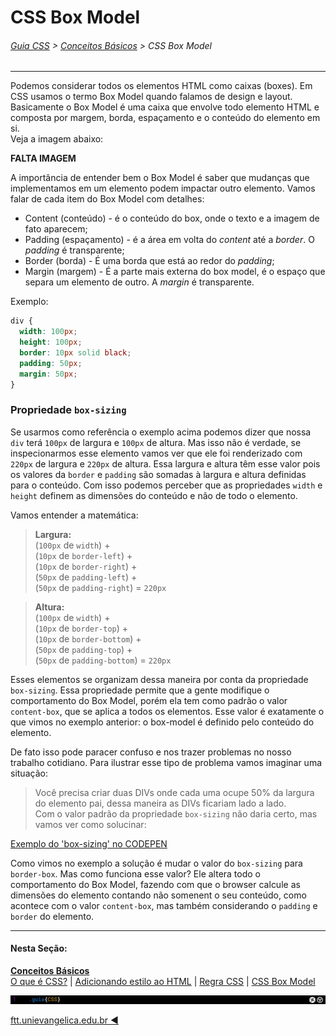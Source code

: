 # CSS Box Model
###### [Guia CSS](../README.md) > [Conceitos Básicos](./conceitos-basicos.md) > CSS Box Model
---

Podemos considerar todos os elementos HTML como caixas (boxes). Em CSS usamos o termo Box Model quando falamos de design e layout. Basicamente o Box Model é uma caixa que envolve todo elemento HTML e composta por margem, borda, espaçamento e o conteúdo do elemento em si.  
Veja a imagem abaixo:

**FALTA IMAGEM**
<!-- Imagem do box model -->

A importância de entender bem o Box Model é saber que mudanças que implementamos em um elemento podem impactar outro elemento. Vamos falar de cada item do Box Model com detalhes:

-  Content (conteúdo) - é o conteúdo do box, onde o texto e a imagem de fato aparecem;
-  Padding (espaçamento) - é a área em volta do *content* até a *border*. O *padding* é transparente;
-  Border (borda) - É uma borda que está ao redor do *padding*;
-  Margin (margem) - É a parte mais externa do box model, é o espaço que separa um elemento de outro. A *margin* é transparente.

Exemplo:
```css
div {
  width: 100px;
  height: 100px;
  border: 10px solid black;
  padding: 50px;
  margin: 50px;
}
```

### Propriedade `box-sizing`

Se usarmos como referência o exemplo acima podemos dizer que nossa `div` terá `100px` de largura e `100px` de altura. Mas isso não é verdade, se inspecionarmos esse elemento vamos ver que ele foi renderizado com `220px` de largura e `220px` de altura. Essa largura e altura têm esse valor pois os valores da `border` e `padding` são somadas à largura e altura definidas para o conteúdo. Com isso podemos perceber que as propriedades `width` e `height` definem as dimensões do conteúdo e não de todo o elemento. 

Vamos entender a matemática:

>**Largura:**  
(`100px` de `width`)  +  
(`10px` de `border-left`) +  
(`10px` de `border-right`) +  
(`50px` de `padding-left`) +  
(`50px` de `padding-right`) = `220px`

>**Altura:**  
(`100px` de `width`)  +  
(`10px` de `border-top`) +  
(`10px` de `border-bottom`) +  
(`50px` de `padding-top`) +  
(`50px` de `padding-bottom`) = `220px`

 Esses elementos se organizam dessa maneira por conta da propriedade `box-sizing`. Essa propriedade permite que a gente modifique o comportamento do Box Model, porém ela tem como padrão o valor `content-box`, que se aplica a todos os elementos. Esse valor é exatamente o que vimos no exemplo anterior: o box-model é definido pelo conteúdo do elemento.

De fato isso pode paracer confuso e nos trazer problemas no nosso trabalho cotidiano. Para ilustrar esse tipo de problema vamos imaginar uma situação:

>Você precisa criar duas DIVs onde cada uma ocupe 50% da largura do elemento pai, dessa maneira as DIVs ficariam lado a lado.  
Com o valor padrão da propriedade `box-sizing` não daria certo, mas vamos ver como solucinar:

[Exemplo do 'box-sizing' no CODEPEN](https://codepen.io/theleoad/pen/qvpBPq)

Como vimos no exemplo a solução é mudar o valor do `box-sizing` para `border-box`. Mas como funciona esse valor? Ele altera todo o comportamento do Box Model, fazendo com que o browser calcule as dimensões do elemento contando não somenent o seu conteúdo, como acontece com o valor `content-box`, mas também considerando o `padding` e `border` do elemento.

---
#### Nesta Seção:
[**Conceitos Básicos**](./conceitos-basicos.md)  
[O que é CSS?](./o-que-e-css.md) | [Adicionando estilo ao HTML](./adicionando-estilo-ao-html.md) | [Regra CSS](./regra-css.md) | [CSS Box Model](./css-box-model.md)

<img src="../assets/guia-css-linha-horizontal.jpg">

[ftt.unievangelica.edu.br :arrow_backward:](http://ftt.unievangelica.edu.br) 